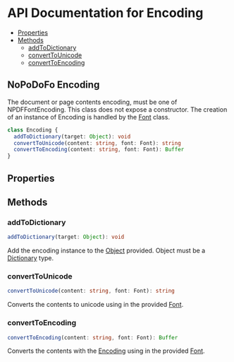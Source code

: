 # API Documentation for Encoding

* [Properties](#properties)
* [Methods](#methods)
  * [addToDictionary](#addToDictionary)
  * [convertToUnicode](#convertToUnicode)
  * [convertToEncoding](#convertToEncoding)

## NoPoDoFo Encoding
The document or page contents encoding, must be one of NPDFFontEncoding. This class does not expose a constructor. The creation of 
an instance of Encoding is handled by the [Font](./font.md) class.
```typescript
class Encoding {
  addToDictionary(target: Object): void
  convertToUnicode(content: string, font: Font): string
  convertToEncoding(content: string, font: Font): Buffer
}
  ```
## Properties

## Methods

### addToDictionary
```typescript
addToDictionary(target: Object): void
```
Add the encoding instance to the [Object](./object.md) provided. Object must be a [Dictionary](./dictionary.md) type.

### convertToUnicode
```typescript
convertToUnicode(content: string, font: Font): string
```
Converts the contents to unicode using in the provided [Font](./font.md).

### convertToEncoding
```typescript
convertToEncoding(content: string, font: Font): Buffer
```
Converts the contents with the [Encoding](./encoding.md) using in the provided [Font](./font.md).